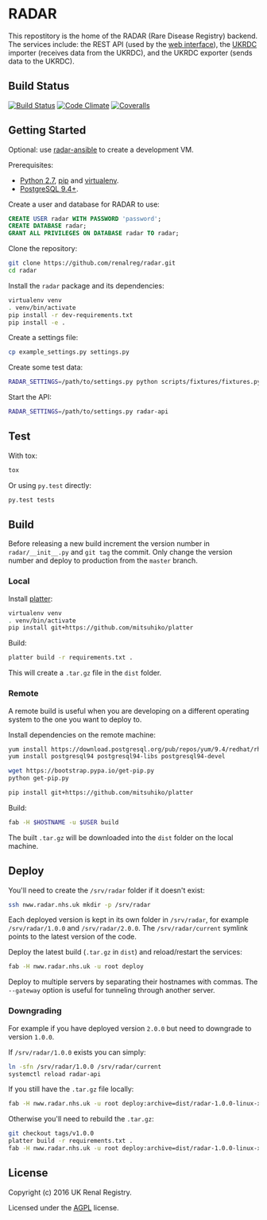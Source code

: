 # RADAR

This repostitory is the home of the RADAR (Rare Disease Registry) backend.
The services include: the REST API (used by the [web interface](https://github.com/renalreg/radar-client)), the [UKRDC](https://github.com/renalreg/ukrdc) importer (receives data from the UKRDC), and the UKRDC exporter (sends data to the UKRDC).

## Build Status

[![Build Status](https://img.shields.io/travis/renalreg/radar/master.svg)](https://travis-ci.org/renalreg/radar) [![Code Climate](https://img.shields.io/codeclimate/github/renalreg/radar.svg)](https://codeclimate.com/github/renalreg/radar) [![Coveralls](https://img.shields.io/coveralls/renalreg/radar.svg)](https://coveralls.io/github/renalreg/radar)

## Getting Started

Optional: use [radar-ansible](https://github.com/renalreg/radar-ansible) to create a development VM.

Prerequisites:

* [Python 2.7](https://www.python.org/download/releases/2.7/), [pip](https://pypi.python.org/pypi/pip) and [virtualenv](https://pypi.python.org/pypi/virtualenv).
* [PostgreSQL 9.4+](https://www.postgresql.org/download/).

Create a user and database for RADAR to use:

```sql
CREATE USER radar WITH PASSWORD 'password';
CREATE DATABASE radar;
GRANT ALL PRIVILEGES ON DATABASE radar TO radar;
```

Clone the repository:

```sh
git clone https://github.com/renalreg/radar.git
cd radar
```

Install the `radar` package and its dependencies:

```sh
virtualenv venv
. venv/bin/activate
pip install -r dev-requirements.txt
pip install -e .
```

Create a settings file:

```sh
cp example_settings.py settings.py
```

Create some test data:

```sh
RADAR_SETTINGS=/path/to/settings.py python scripts/fixtures/fixtures.py all
```

Start the API:

```sh
RADAR_SETTINGS=/path/to/settings.py radar-api
```

## Test

With tox:

```sh
tox
```

Or using `py.test` directly:

```sh
py.test tests
```

## Build

Before releasing a new build increment the version number in `radar/__init__.py` and `git tag` the commit.
Only change the version number and deploy to production from the `master` branch.

### Local

Install [platter](https://github.com/mitsuhiko/platter):

```sh
virtualenv venv
. venv/bin/activate
pip install git+https://github.com/mitsuhiko/platter
```

Build:

```sh
platter build -r requirements.txt .
```

This will create a `.tar.gz` file in the `dist` folder.


### Remote

A remote build is useful when you are developing on a different operating system to the one you want to deploy to.

Install dependencies on the remote machine:

```sh
yum install https://download.postgresql.org/pub/repos/yum/9.4/redhat/rhel-7-x86_64/pgdg-centos94-9.4-2.noarch.rpm
yum install postgresql94 postgresql94-libs postgresql94-devel

wget https://bootstrap.pypa.io/get-pip.py
python get-pip.py

pip install git+https://github.com/mitsuhiko/platter
```

Build:

```sh
fab -H $HOSTNAME -u $USER build
```

The built `.tar.gz` will be downloaded into the `dist` folder on the local machine.

## Deploy

You'll need to create the `/srv/radar` folder if it doesn't exist:

```sh
ssh nww.radar.nhs.uk mkdir -p /srv/radar
```

Each deployed version is kept in its own folder in `/srv/radar`, for example `/srv/radar/1.0.0` and `/srv/radar/2.0.0`. The `/srv/radar/current` symlink points to the latest version of the code.

Deploy the latest build (`.tar.gz` in `dist`) and reload/restart the services:

```sh
fab -H nww.radar.nhs.uk -u root deploy
```

Deploy to multiple servers by separating their hostnames with commas. The `--gateway` option is useful for tunneling through another server.

### Downgrading

For example if you have deployed version `2.0.0` but need to downgrade to version `1.0.0`.

If `/srv/radar/1.0.0` exists you can simply:

```sh
ln -sfn /srv/radar/1.0.0 /srv/radar/current
systemctl reload radar-api
```

If you still have the `.tar.gz` file locally:

```sh
fab -H nww.radar.nhs.uk -u root deploy:archive=dist/radar-1.0.0-linux-x86_64.tar.gz
```

Otherwise you'll need to rebuild the `.tar.gz`:

```sh
git checkout tags/v1.0.0
platter build -r requirements.txt .
fab -H nww.radar.nhs.uk -u root deploy:archive=dist/radar-1.0.0-linux-x86_64.tar.gz
```

## License

Copyright (c) 2016 UK Renal Registry.

Licensed under the [AGPL](LICENSE.md) license.
